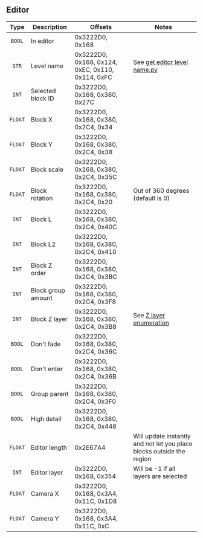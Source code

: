 ## Editor

| Type | Description | Offsets | Notes |
| :--: | ----------- | ------- | ----- |
| `BOOL` | In editor | 0x3222D0, 0x168 |
| `STR` | Level name | 0x3222D0, 0x168, 0x124, 0xEC, 0x110, 0x114, 0xFC | See [get editor level name.py](scripts/get%20editor%20level%20name.py) |
| `INT` | Selected block ID | 0x3222D0, 0x168, 0x380, 0x27C |
| `FLOAT` | Block X | 0x3222D0, 0x168, 0x380, 0x2C4, 0x34 |
| `FLOAT` | Block Y | 0x3222D0, 0x168, 0x380, 0x2C4, 0x38 |
| `FLOAT` | Block scale | 0x3222D0, 0x168, 0x380, 0x2C4, 0x35C |
| `FLOAT` | Block rotation | 0x3222D0, 0x168, 0x380, 0x2C4, 0x20 | Out of 360 degrees (default is 0) |
| `INT` | Block L | 0x3222D0, 0x168, 0x380, 0x2C4, 0x40C |
| `INT` | Block L2 | 0x3222D0, 0x168, 0x380, 0x2C4, 0x410 |
| `INT` | Block Z order | 0x3222D0, 0x168, 0x380, 0x2C4, 0x3BC |
| `INT` | Block group amount | 0x3222D0, 0x168, 0x380, 0x2C4, 0x3F8 |
| `INT` | Block Z layer | 0x3222D0, 0x168, 0x380, 0x2C4, 0x3B8 | See [Z layer enumeration](/enumerations/z%20layer.md) |
| `BOOL` | Don't fade | 0x3222D0, 0x168, 0x380, 0x2C4, 0x36C |
| `BOOL` | Don't enter | 0x3222D0, 0x168, 0x380, 0x2C4, 0x36B |
| `BOOL` | Group parent | 0x3222D0, 0x168, 0x380, 0x2C4, 0x3F0 |
| `BOOL` | High detail | 0x3222D0, 0x168, 0x380, 0x2C4, 0x448 |
| `FLOAT` | Editor length | 0x2E67A4 | Will update instantly and not let you place blocks outside the region |
| `INT` | Editor layer | 0x3222D0, 0x168, 0x354 | Will be -1 if all layers are selected |
| `FLOAT` | Camera X | 0x3222D0, 0x168, 0x3A4, 0x11C, 0x1D8 |
| `FLOAT` | Camera Y | 0x3222D0, 0x168, 0x3A4, 0x11C, 0xC |
